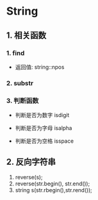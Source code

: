 # String

## 1. 相关函数

### 1. find

* 返回值: string::npos

### 2. substr

### 3. 判断函数

* 判断是否为数字 isdigit

* 判断是否为字母 isalpha

* 判断是否为空格 isspace

## 2. 反向字符串

1. reverse(s);
2. reverse(str.begin(), str.end());
3. string s(str.rbegin(),str.rend());



